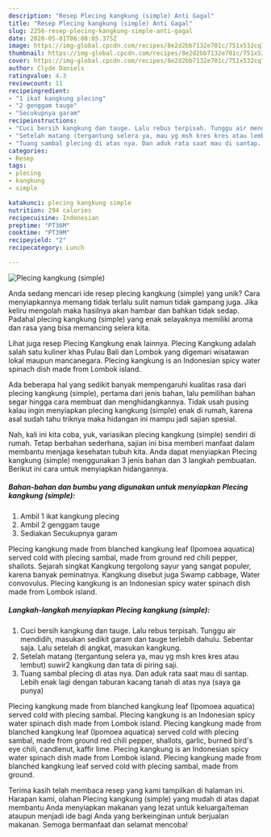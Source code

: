 ```yaml
---
description: "Resep Plecing kangkung (simple) Anti Gagal"
title: "Resep Plecing kangkung (simple) Anti Gagal"
slug: 2256-resep-plecing-kangkung-simple-anti-gagal
date: 2020-05-01T06:08:05.375Z
image: https://img-global.cpcdn.com/recipes/8e2d2bb7132e701c/751x532cq70/plecing-kangkung-simple-foto-resep-utama.jpg
thumbnail: https://img-global.cpcdn.com/recipes/8e2d2bb7132e701c/751x532cq70/plecing-kangkung-simple-foto-resep-utama.jpg
cover: https://img-global.cpcdn.com/recipes/8e2d2bb7132e701c/751x532cq70/plecing-kangkung-simple-foto-resep-utama.jpg
author: Clyde Daniels
ratingvalue: 4.3
reviewcount: 11
recipeingredient:
- "1 ikat kangkung plecing"
- "2 genggam tauge"
- "Secukupnya garam"
recipeinstructions:
- "Cuci bersih kangkung dan tauge. Lalu rebus terpisah. Tunggu air mendidih, masukan sedikit garam dan tauge terlebih dahulu. Sebentar saja. Lalu setelah di angkat, masukan kangkung."
- "Setelah matang (tergantung selera ya, mau yg msh kres kres atau lembut) suwir2 kangkung dan tata di piring saji."
- "Tuang sambal plecing di atas nya. Dan aduk rata saat mau di santap. Lebih enak lagi dengan taburan kacang tanah di atas nya (saya ga punya)"
categories:
- Resep
tags:
- plecing
- kangkung
- simple

katakunci: plecing kangkung simple 
nutrition: 294 calories
recipecuisine: Indonesian
preptime: "PT36M"
cooktime: "PT39M"
recipeyield: "2"
recipecategory: Lunch

---
```



![Plecing kangkung (simple)](https://img-global.cpcdn.com/recipes/8e2d2bb7132e701c/751x532cq70/plecing-kangkung-simple-foto-resep-utama.jpg)

Anda sedang mencari ide resep plecing kangkung (simple) yang unik? Cara menyiapkannya memang tidak terlalu sulit namun tidak gampang juga. Jika keliru mengolah maka hasilnya akan hambar dan bahkan tidak sedap. Padahal plecing kangkung (simple) yang enak selayaknya memiliki aroma dan rasa yang bisa memancing selera kita.

Lihat juga resep Plecing Kangkung enak lainnya. Plecing Kangkung adalah salah satu kuliner khas Pulau Bali dan Lombok yang digemari wisatawan lokal maupun mancanegara. Plecing kangkung is an Indonesian spicy water spinach dish made from Lombok island.

Ada beberapa hal yang sedikit banyak mempengaruhi kualitas rasa dari plecing kangkung (simple), pertama dari jenis bahan, lalu pemilihan bahan segar hingga cara membuat dan menghidangkannya. Tidak usah pusing kalau ingin menyiapkan plecing kangkung (simple) enak di rumah, karena asal sudah tahu triknya maka hidangan ini mampu jadi sajian spesial.


Nah, kali ini kita coba, yuk, variasikan plecing kangkung (simple) sendiri di rumah. Tetap berbahan sederhana, sajian ini bisa memberi manfaat dalam membantu menjaga kesehatan tubuh kita. Anda dapat menyiapkan Plecing kangkung (simple) menggunakan 3 jenis bahan dan 3 langkah pembuatan. Berikut ini cara untuk menyiapkan hidangannya.

<!--inarticleads1-->

##### Bahan-bahan dan bumbu yang digunakan untuk menyiapkan Plecing kangkung (simple):

1. Ambil 1 ikat kangkung plecing
1. Ambil 2 genggam tauge
1. Sediakan Secukupnya garam


Plecing kangkung made from blanched kangkung leaf (Ipomoea aquatica) served cold with plecing sambal, made from ground red chili pepper, shallots. Sejarah singkat Kangkung tergolong sayur yang sangat populer, karena banyak peminatnya. Kangkung disebut juga Swamp cabbage, Water convovulus. Plecing kangkung is an Indonesian spicy water spinach dish made from Lombok island. 

<!--inarticleads2-->

##### Langkah-langkah menyiapkan Plecing kangkung (simple):

1. Cuci bersih kangkung dan tauge. Lalu rebus terpisah. Tunggu air mendidih, masukan sedikit garam dan tauge terlebih dahulu. Sebentar saja. Lalu setelah di angkat, masukan kangkung.
1. Setelah matang (tergantung selera ya, mau yg msh kres kres atau lembut) suwir2 kangkung dan tata di piring saji.
1. Tuang sambal plecing di atas nya. Dan aduk rata saat mau di santap. Lebih enak lagi dengan taburan kacang tanah di atas nya (saya ga punya)


Plecing kangkung made from blanched kangkung leaf (Ipomoea aquatica) served cold with plecing sambal. Plecing kangkung is an Indonesian spicy water spinach dish made from Lombok island. Plecing kangkung made from blanched kangkung leaf (Ipomoea aquatica) served cold with plecing sambal, made from ground red chili pepper, shallots, garlic, burned bird&#39;s eye chili, candlenut, kaffir lime. Plecing kangkung is an Indonesian spicy water spinach dish made from Lombok island. Plecing kangkung made from blanched kangkung leaf served cold with plecing sambal, made from ground. 

Terima kasih telah membaca resep yang kami tampilkan di halaman ini. Harapan kami, olahan Plecing kangkung (simple) yang mudah di atas dapat membantu Anda menyiapkan makanan yang lezat untuk keluarga/teman ataupun menjadi ide bagi Anda yang berkeinginan untuk berjualan makanan. Semoga bermanfaat dan selamat mencoba!
